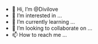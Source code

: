 - 👋 Hi, I’m @Divilove
- 👀 I’m interested in ...
- 🌱 I’m currently learning ...
- 💞️ I’m looking to collaborate on ...
- 📫 How to reach me ...

<!---
Divilove/Divilove is a ✨ special ✨ repository because its `README.md` (this file) appears on your GitHub profile.
You can click the Preview link to take a look at your changes.
--->
